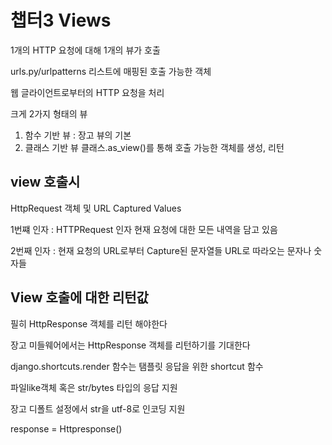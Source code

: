 # 챕터3 Views



1개의 HTTP 요청에 대해 1개의 뷰가 호출

urls.py/urlpatterns 리스트에 매핑된 호출 가능한 객체

웹 글라이언트로부터의 HTTP 요청을 처리



크게 2가지 형태의 뷰

1. 함수 기반 뷰 : 장고 뷰의 기본
2. 클래스 기반 뷰
   클래스.as_view()를 통해 호출 가능한 객체를 생성, 리턴



## view 호출시

HttpRequest 객체 및 URL Captured Values

1번쨰 인자 : HTTPRequest 인자
현재 요청에 대한 모든 내역을 담고 있음

2번째 인자 : 현재 요청의 URL로부터 Capture된 문자열들
URL로 따라오는 문자나 숫자들



## View 호출에 대한 리턴값

필히 HttpResponse 객체를 리턴 해야한다

장고 미들웨어에서는 HttpResponse 객체를 리턴하기를 기대한다

django.shortcuts.render 함수는 탬플릿 응답을 위한 shortcut 함수



파일like객체 혹은 str/bytes 타입의 응답 지원

장고 디폴트 설정에서 str을 utf-8로 인코딩 지원

response = Httpresponse()

